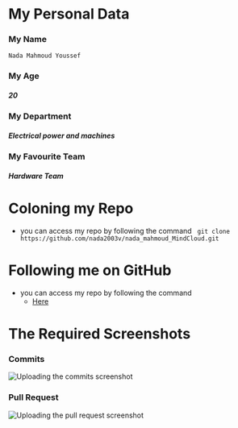 # My Personal Data
### My Name
`Nada Mahmoud Youssef`

### My Age
##### 20

### My Department
##### Electrical power and machines

### My Favourite Team
##### Hardware Team

# Coloning my Repo
* you can access my repo by following the command
` git clone https://github.com/nada2003v/nada_mahmoud_MindCloud.git`

# Following me on GitHub
* you can access my repo by following the command
  - [Here](https://github.com/nada2003v)  

# The Required Screenshots
### Commits
![Uploading the commits screenshot](/assets/images/commits.png)


### Pull Request
![Uploading the pull request screenshot](/assets/images/pull_request.png)
